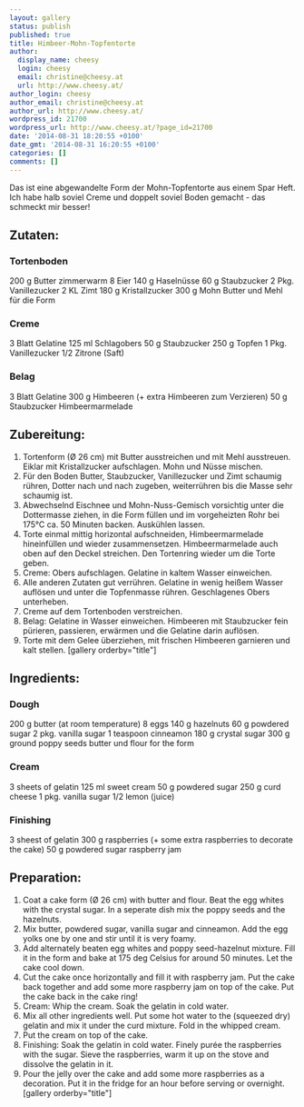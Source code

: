 ```yaml
---
layout: gallery
status: publish
published: true
title: Himbeer-Mohn-Topfentorte
author:
  display_name: cheesy
  login: cheesy
  email: christine@cheesy.at
  url: http://www.cheesy.at/
author_login: cheesy
author_email: christine@cheesy.at
author_url: http://www.cheesy.at/
wordpress_id: 21700
wordpress_url: http://www.cheesy.at/?page_id=21700
date: '2014-08-31 18:20:55 +0100'
date_gmt: '2014-08-31 16:20:55 +0100'
categories: []
comments: []
---
```

<!--:de-->Das ist eine abgewandelte Form der Mohn-Topfentorte aus einem Spar Heft. Ich habe halb soviel Creme und doppelt soviel Boden gemacht - das schmeckt mir besser!
## Zutaten:
### Tortenboden
200 g Butter zimmerwarm
8 Eier
140 g Haselnüsse
60 g Staubzucker
2 Pkg. Vanillezucker
2 KL Zimt
180 g Kristallzucker
300 g Mohn
Butter und Mehl für die Form
### Creme
3 Blatt Gelatine
125 ml Schlagobers
50 g Staubzucker
250 g Topfen
1 Pkg. Vanillezucker
1/2 Zitrone (Saft)
### Belag
3 Blatt Gelatine
300 g Himbeeren (+ extra Himbeeren zum Verzieren)
50 g Staubzucker
Himbeermarmelade
## Zubereitung:
1) Tortenform (Ø 26 cm) mit Butter ausstreichen und mit Mehl ausstreuen. Eiklar mit Kristallzucker aufschlagen. Mohn und Nüsse mischen.
2) Für den Boden Butter, Staubzucker, Vanillezucker und Zimt schaumig rühren, Dotter nach und nach zugeben, weiterrühren bis die Masse sehr schaumig ist.
3) Abwechselnd Eischnee und Mohn-Nuss-Gemisch vorsichtig unter die Dottermasse ziehen, in die Form füllen und im vorgeheizten Rohr bei 175°C ca. 50 Minuten backen. Auskühlen lassen.
4) Torte einmal mittig horizontal aufschneiden, Himbeermarmelade hineinfüllen und wieder zusammensetzen. Himbeermarmelade auch oben auf den Deckel streichen. Den Tortenring wieder um die Torte geben.
5) Creme: Obers aufschlagen. Gelatine in kaltem Wasser einweichen.
6) Alle anderen Zutaten gut verrühren. Gelatine in wenig heißem Wasser auflösen und unter die Topfenmasse rühren. Geschlagenes Obers unterheben.
7) Creme auf dem Tortenboden verstreichen.
8) Belag: Gelatine in Wasser einweichen. Himbeeren mit Staubzucker fein pürieren, passieren, erwärmen und die Gelatine darin auflösen.
9) Torte mit dem Gelee überziehen, mit frischen Himbeeren garnieren und kalt stellen.
[gallery orderby="title"]<!--:--><!--:en-->
## Ingredients:
### Dough
200 g butter (at room temperature)
8 eggs
140 g hazelnuts
60 g powdered sugar
2 pkg. vanilla sugar
1 teaspoon cinneamon
180 g crystal sugar
300 g ground poppy seeds
butter und flour for the form
### Cream
3 sheets of gelatin
125 ml sweet cream
50 g powdered sugar
250 g curd cheese
1 pkg. vanilla sugar
1/2 lemon (juice)
### Finishing
3 sheest of gelatin
300 g raspberries (+ some extra raspberries to decorate the cake)
50 g powdered sugar
raspberry jam
## Preparation:
1) Coat a cake form (Ø 26 cm) with butter and flour. Beat the egg whites with the crystal sugar. In a seperate dish mix the poppy seeds and the hazelnuts.
2) Mix butter, powdered sugar, vanilla sugar and cinneamon. Add the egg yolks one by one and stir until it is very foamy.
3) Add alternately beaten egg whites and poppy seed-hazelnut mixture. Fill it in the form and bake at 175 deg Celsius for around 50 minutes. Let the cake cool down.
4) Cut the cake once horizontally and fill it with raspberry jam. Put the cake back together and add some more raspberry jam on top of the cake. Put the cake back in the cake ring!
5) Cream: Whip the cream. Soak the gelatin in cold water.
6) Mix all other ingredients well. Put some hot water to the (squeezed dry) gelatin and mix it under the curd mixture. Fold in the whipped cream.
7) Put the cream on top of the cake.
8) Finishing: Soak the gelatin in cold water. Finely purée the raspberries with the sugar. Sieve the raspberries, warm it up on the stove and dissolve the gelatin in it.
9) Pour the jelly over the cake and add some more raspberries as a decoration. Put it in the fridge for an hour before serving or overnight.
[gallery orderby="title"]
<!--:-->
